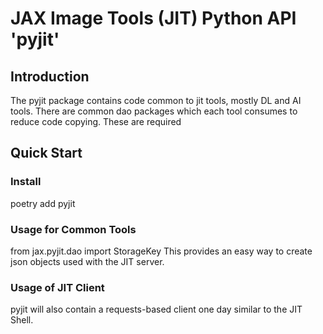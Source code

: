 # JAX Image Tools (JIT) Python API 'pyjit'

## Introduction
The pyjit package contains code common to jit tools, mostly DL and AI tools.
There are common dao packages which each tool consumes to reduce code copying.
These are required 

## Quick Start
### Install

poetry add pyjit


### Usage for Common Tools

from jax.pyjit.dao import StorageKey
This provides an easy way to create json objects used with the JIT server.

### Usage of JIT Client
pyjit will also contain a requests-based client one day similar to the JIT Shell.



